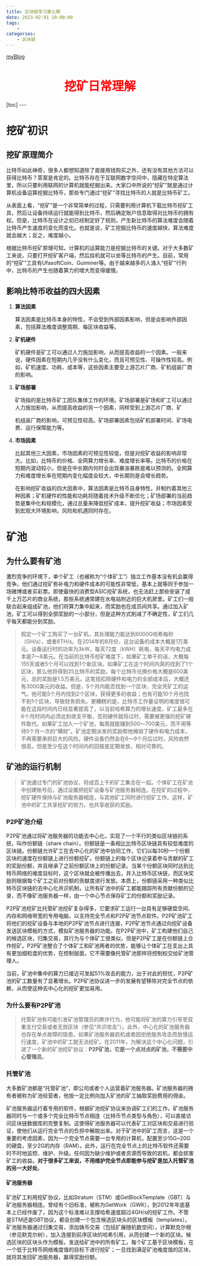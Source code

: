 ```yaml
---
title: 区块链学习第七期
date: 2023-02-01 18:00:00 
tags: 
    - 
categories: 
    - 区块链
---
```


[myBlog](https://goodflyo.github.io/) 
<h1 style="font-size:32px;text-align:center;color:red">挖矿日常理解</h1> 
[toc] 
<!-- more -->
--- 

# 挖矿初识

## 挖矿原理简介
比特币如此神奇，很多人都想知道除了直接用钱购买之外，还有没有其他方法可以获得比特币？答案是肯定的。比特币存在于互联网数字空间中，隐藏在特定算法里，所以只要利用联网的计算机就能挖掘出来。大家口中所说的“挖矿”就是通过计算机设备运算挖掘比特币，那些专门通过“挖矿”寻找比特币的人就是比特币矿工。

从表面上看，“挖矿”是一个非常简单的过程，只需要利用计算机下载比特币挖矿工具，然后让设备持续运行就能得到比特币，然后确定账户信息取得对比特币的拥有权。但是，比特币在设计之初已经制定好了规则，产生新比特币的算法难度会随着比特币产生速度的变化而变化。也就是说，矿工挖掘比特币的速度越快，算法难度就会越大；反之，难度越小。

根据比特币挖矿原理可知，计算机的运算能力是挖掘比特币的关键。对于大多数矿工来说，只要打开挖矿客户端，然后挂机就可以坐等比特币的产生。目前，常用的“挖矿”工具有UfasoftCoin、Guiminer等。由于越来越多的人涌入“挖矿”行列中，比特币的产生也随着算力的增大而变得缓慢。

## 影响比特币收益的四大因素

1. **算法因素**

   算法因素是比特币本身的特性，不会受到外部因素影响，但是会影响外部因素，包括算法难度调整周期、每区块收益等。

2. **矿机硬件**

   矿机硬件是矿工可以通过人力施加影响，从而提高收益的一个因素。一般来说，硬件因素在短期内几乎没有什么变化，而且可预见性、可操作性较高。例如，矿机速度、功耗、成本等，这些因素主要受上游芯片厂商、矿机组装厂商的影响。

3. **矿场部署**

   矿场指的是比特币矿工团队集体工作的环境。矿场部署是矿场和旷工可以通过人力施加影响，从而提高收益的另一个因素，同样受到上游芯片厂商、矿

   机组装厂商的影响，可预见性较高。矿场部署因素包括矿机部署时间、矿场电 费、运行保障能力等。

4. **市场因素**

   比起其他三大因素，市场因素的可预见性较低，但是对挖矿收益的影响非常大。比如，比特币的价格、全网算力增长率、难度增长率等。比特币的价格在短期内波动较小，但是在中长期内何时会出现暴涨暴跌是难以预测的。全网算力和难度增长率在短期内变化幅度会较大，中长期则是会增长趋势。

   在影响挖矿收益的四大因素中，算法因素是比特币自身特性，并制约着其他三种因素；矿机硬件的性能和功耗将随着技术升级不断优化；矿场部署的当前趋势是集中化和规模化，通过总量来降低挖矿成本，提升挖矿收益；市场因素受到宏观大环境影响，风险和机遇同时存在。

# 矿池

## 为什么要有矿池

激烈竞争的环境下，单个矿工（也被称为“个体矿工”）独立工作基本没有机会赢得竞争。他们通过挖矿弥补电力和硬件成本的可能性非常低，基本上就等同于参加一场赌博或者买彩票。即使最快的消费型ASIC挖矿系统，也无法赶上那些安装了成千上万芯片的商业系统，那些系统通常建在水电站附近的巨大机房里。矿工们一般联合起来组成矿池，他们将算力集中起来，而奖励也在成员间共享。通过加入矿池，矿工可以得到全部奖励的一小部分，但是这种方式削减了不确定性，矿工们几乎每天都能分到奖励。

> 假定一个矿工购买了一台矿机，其处理能力能达到6000G哈希每秒（GH/s），或者6TH/s。在2014年的8月份，这台设备的成本大概是1万美元。设备运行时的功率为3kW，每天72度（kWH）耗电，每天平均电力成本是7～8美元。在当前的比特币挖矿难度下，如果矿工单干的话，大概每155天或者5个月可以找到1个新区块。如果矿工在这个时间内真的找到了1个区块，那么他将得到25比特币的奖励，每个比特币兑换价格大概是600美元，总的奖励是1.5万美元。这笔钱扣除硬件和电力的全部成本后，大概还有3000美元的收益。但是，5个月内能否找到一个区块，完全凭矿工的运气。他可能5个月内找到2个区块，获得更多的收益；也有可能10个月也找不到1个区块，导致财务损失。更糟糕的是，比特币工作量证明的难度很可能在这段时间内已经显著提高了，以当前哈希算力的增长速度，矿工最多在6个月时间内必须达到收支平衡，否则硬件就将过时，需要被更强的挖矿硬件取代。如果矿工加入一个矿池，每周就能赚到500～700美元，而不用等待5个月一次的“横财”。矿池定期派发的奖励帮他摊销了硬件和电力成本，不再需要承担巨大的风险。硬件设备仍然会在6～9个月后过时，风险依然很高，但是至少在这个时间内的回报是定期发放，相对可靠的。


## 矿池的运行机制

> 矿池通过专门的矿池协议，将成百上千的矿工集合在一起。个体矿工在矿池中创建账号后，通过设置把挖矿设备与矿池服务器相连。在挖矿的过程中，挖矿硬件保持与矿池服务器相连，与其他矿工同时进行挖矿工作。这样，矿池中的矿工共享挖矿的努力，也共享收获的奖励。

### P2P矿池介绍

P2P矿池通过将矿池服务器的功能去中心化，实现了一个平行的类似区块链的系统，叫作份额链（share chain）。份额链是一条相比比特币区块链具有较低难度的区块链。份额链允许矿工在去中心化的矿池中协同工作，它们以每30秒一个份额区块的速度在份额链上进行份额挖矿。份额链上的每个区块记录着参与贡献的矿工的奖励份额，并且继承了之前份额区块上的份额记录。当某个份额区块同时达到比特币网络的难度目标时，这个区块就会被传播出去，并入比特币区块链，而区块奖励则根据每个矿工之前对份额的贡献度进行发放。本质上，份额链采用一种类似比特币区块链的去中心化共识机制，让所有矿池中的矿工都能跟踪所有贡献份额的记录，而不像矿池服务器一样，由一个中心节点保存矿工的份额和奖励记录。

P2P矿池挖矿比托管矿池挖矿复杂得多，它要求矿工运行一台具有足够硬盘空间、内存和网络带宽的专用电脑，以支持完全节点和P2P矿池节点软件。P2P矿池矿工将他们的挖矿设备与本地的P2P矿池节点进行连接，P2P矿池节点通过向挖矿设备发送区块模板的方式，模拟矿池服务器的功能。在P2P矿池中，矿工构建他们自己的候选区块，归集交易，其行为与个体矿工很类似，但是P2P矿工是在份额链上合作挖矿。P2P矿池整合了个体矿工和矿池两者的优势，能够让个体矿工在支出上具有更加细粒度的优势，在控制层面，它不需要像托管矿池那样将控制权交给矿池管理人。

当前，矿池中集中的算力已接近可发起51%攻击的能力，出于对此的担忧，P2P矿池的矿工数量有了显著增长。P2P矿池协议进一步的发展有望移除对完全节点的依赖，从而使这种去中心化的挖矿更加易用。

### 为什么要有P2P矿池

> 托管矿池有可能引发矿池管理员的欺诈行为，他可能将矿池的算力引导至双重支付交易或者无效区块（参见“共识攻击”）。此外，中心化的矿池服务器也存在单点故障的隐患。如果矿池服务器宕机或者因拒绝服务攻击而放慢运行速度，矿池中的矿工就无法挖矿。在2011年，为解决这个中心化问题，引进了一个新的矿池挖矿协议：**P2P矿池，它是一个点对点的矿池，不需要中心管理员**。

### 托管矿池

大多数矿池都是“托管矿池”，即公司或者个人运营着矿池服务器。矿池服务器的拥有者被称为矿池经营者，他按一定比例向加入矿池的矿工抽取奖励费用的佣金。

矿池服务器运行着专用的软件，根据矿池挖矿协议来协调矿工们的工作。矿池服务器同时与一个或多个完全比特币节点相连（比特币节点类型与角色），可以直接访问区块链数据库的完整复制。这使得矿池服务器可以代表矿工对区块和交易进行验证，使他们从运行完全节点的负担中解脱出来。对于矿池中的矿工而言，这是一个重要的考虑因素，因为一个完全节点需要一台专用的计算机，配置至少15G~20G的硬盘，至少2G的内存（RAM）。此外，运行在完全节点上的比特币软件还需要时不时地监控、维护、升级。任何因为缺少维护或者资源而导致的宕机，都会损害矿工的收益。**对于很多矿工来说，不用维护完全节点即能参与挖矿是加入托管矿池的另一大好处**。

#### 矿池服务器

矿池矿工利用挖矿协议，比如Stratum（STM）或GetBlockTemplate（GBT）与矿池服务器相连。曾经有个旧标准，被称为GetWork（GWK），到2012年年底基本上已经作废了，因为这个标准难以支撑哈希速度超过4GH/s的挖矿工作。不管是STM还是GBT协议，都会创建一个包含候选区块头的区块模板（templates）。矿池服务器通过归集交易，添加铸币交易（包括扩展随机数空间），计算默克尔根（参见默克尔树），加入连接到前序区块的哈希引用，从而创建一个新的区块。候选区块的区块头作为模板，发送给矿池中的所有矿工。每个矿工基于区块模板，在一个低于比特币网络难度值的目标下进行挖矿；一旦找到满足矿池难度值的区块，就将其发回矿池服务器，赢得奖励份额。
